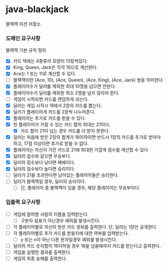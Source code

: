 # java-blackjack

블랙잭 미션 저장소

### 도메인 요구사항

블랙잭 기본 규칙 정의

- [x] 카드 덱에는 4종류의 모양이 13장씩있다.
- [x] King, Queen, Jack은 각각 10으로 계산한다.
- [x] Ace는 1 또는 11로 계산할 수 있다.
- [ ] 블랙잭이란 (Ace, 10), (Ace, Queen), (Ace, King), (Ace, Jack) 쌍을 의미한다.
- [x] 플레이어수가 딜러를 제외한 최대 10명을 넘으면 안된다.
- [x] 플레이어수가 딜러를 제외한 최소 2명을 넘지 않아야 한다.
- [ ] 게임이 시작되면 카드를 랜덤하게 섞는다.
- [x] 딜러는 게임 시작시 덱에서 2장의 카드를 뽑는다.
- [x] 딜러가 플레이어게 카드를 2장씩 나누어준다.
- [x] 플레이어는 추가로 카드를 받을 수 있다.
- [x] 한 플레이어가 가질 수 있는 카드 합의 최대는 21이다.
    - [x] 카드 합이 21이 넘는 경우 카드를 더 받지 못한다.
- [x] 딜러는 처음에 받은 2장의 합계가 16이하이면 반드시 1장의 카드를 추가로 받아야 하고, 17점 이상이면 추가로 받을 수 없다.
- [x] 플레이어는 자신이 가진 카드로 21에 최대한 가깝게 점수를 계산할 수 있다
- [x] 딜러의 점수와 같으면 무승부다.
- [x] 딜러의 점수보다 낮다면 패배이다.
- [x] 딜러의 점수보다 높다면 승리이다.
- [ ] 딜러가 21을 초과한다면 남아있는 플레이어들은 승리한다.
- [ ] 딜러가 블랙잭일 경우, 딜러의 승리이다.
    - [ ] 단, 플레이어 중 블랙잭이 있을 경우, 해당 플레이어는 무승부이다.

### 입출력 요구사항

- [ ] 게임에 참여할 사람의 이름을 입력받는다.
    - [ ] 구분자 쉼표가 아닌경우 예외를 발생시킨다.
- [ ] 각 플레이어별로 자신이 받은 카드 정보를 출력한다. 단, 딜러는 1장만 공개한다.
- [ ] 각 플레이어별로 추가 카드를 받을지에 대한 여부를 입력받는다.
    - [ ] y 또는 n이 아닌 다른 문자일경우 예외를 발생시킨다.
- [ ] 딜러의 카드 숫자합이 16이하일 경우 16을 넘을때까지 카드를 받는다고 출력한다.
- [ ] 게임을 실행한 결과를 출력한다.
- [ ] 게임의 최종 승패를 출력한다. 
